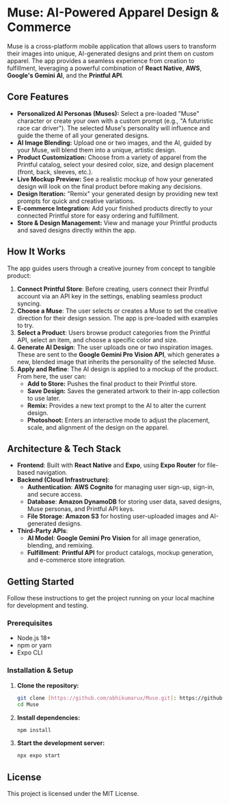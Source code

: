 # Muse: AI-Powered Apparel Design & Commerce

Muse is a cross-platform mobile application that allows users to transform their images into unique, AI-generated designs and print them on custom apparel. The app provides a seamless experience from creation to fulfillment, leveraging a powerful combination of **React Native**, **AWS**, **Google's Gemini AI**, and the **Printful API**.

## Core Features

* **Personalized AI Personas (Muses):** Select a pre-loaded "Muse" character or create your own with a custom prompt (e.g., "A futuristic race car driver"). The selected Muse's personality will influence and guide the theme of all your generated designs.
* **AI Image Blending:** Upload one or two images, and the AI, guided by your Muse, will blend them into a unique, artistic design.
* **Product Customization:** Choose from a variety of apparel from the Printful catalog, select your desired color, size, and design placement (front, back, sleeves, etc.).
* **Live Mockup Preview:** See a realistic mockup of how your generated design will look on the final product before making any decisions.
* **Design Iteration:** "Remix" your generated design by providing new text prompts for quick and creative variations.
* **E-commerce Integration:** Add your finished products directly to your connected Printful store for easy ordering and fulfillment.
* **Store & Design Management:** View and manage your Printful products and saved designs directly within the app.

## How It Works

The app guides users through a creative journey from concept to tangible product:

1.  **Connect Printful Store**: Before creating, users connect their Printful account via an API key in the settings, enabling seamless product syncing.
2.  **Choose a Muse**: The user selects or creates a Muse to set the creative direction for their design session. The app is pre-loaded with examples to try.
3.  **Select a Product**: Users browse product categories from the Printful API, select an item, and choose a specific color and size.
4.  **Generate AI Design**: The user uploads one or two inspiration images. These are sent to the **Google Gemini Pro Vision API**, which generates a new, blended image that inherits the personality of the selected Muse.
5.  **Apply and Refine**: The AI design is applied to a mockup of the product. From here, the user can:
    * **Add to Store:** Pushes the final product to their Printful store.
    * **Save Design:** Saves the generated artwork to their in-app collection to use later.
    * **Remix:** Provides a new text prompt to the AI to alter the current design.
    * **Photoshoot:** Enters an interactive mode to adjust the placement, scale, and alignment of the design on the apparel.

## Architecture & Tech Stack

* **Frontend**: Built with **React Native** and **Expo**, using **Expo Router** for file-based navigation.
* **Backend (Cloud Infrastructure)**:
    * **Authentication**: **AWS Cognito** for managing user sign-up, sign-in, and secure access.
    * **Database**: **Amazon DynamoDB** for storing user data, saved designs, Muse personas, and Printful API keys.
    * **File Storage**: **Amazon S3** for hosting user-uploaded images and AI-generated designs.
* **Third-Party APIs**:
    * **AI Model**: **Google Gemini Pro Vision** for all image generation, blending, and remixing.
    * **Fulfillment**: **Printful API** for product catalogs, mockup generation, and e-commerce store integration.

## Getting Started

Follow these instructions to get the project running on your local machine for development and testing.

### Prerequisites

* Node.js 18+
* npm or yarn
* Expo CLI

### Installation & Setup

1.  **Clone the repository:**
    ```bash
    git clone [https://github.com/abhikumarux/Muse.git]: https://github.com/abhikumarux/Muse.git
    cd Muse
    ```

2.  **Install dependencies:**
    ```bash
    npm install
    ```
    
3.  **Start the development server:**
    ```bash
    npx expo start
    ```

## License

This project is licensed under the MIT License.
